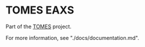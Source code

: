 # TOMES EAXS

Part of the [TOMES](https://www.ncdcr.gov/resources/records-management/tomes) project.

For more information, see "./docs/documentation.md".
